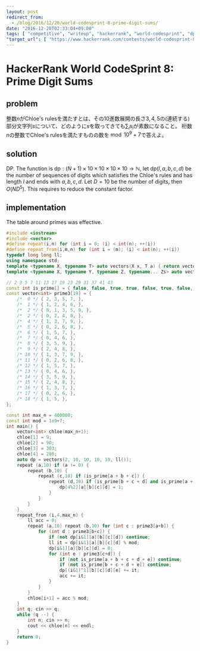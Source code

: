 ```yaml
---
layout: post
redirect_from:
  - /blog/2016/12/20/world-codesprint-8-prime-digit-sums/
date: "2016-12-20T02:33:04+09:00"
tags: [ "competitive", "writeup", "hackerrank", "world-codesprint", "dp", "optimization" ]
"target_url": [ "https://www.hackerrank.com/contests/world-codesprint-8/challenges/prime-digit-sums" ]
---
```


# HackerRank World CodeSprint 8: Prime Digit Sums

## problem

整数$n$がChloe's rulesを満たすとは、その$10$進数展開の長さ$3,4,5$の(連続する)部分文字列$s$について、どのように$s$を取ってきても$\sum_i s_i$が素数になること。
桁数$n$の整数でChloe's rulesを満たすものの数を$\bmod 10^9+7$で答えよ。

## solution

DP. The function is $\mathrm{dp}: (N+1) \times 10 \times 10 \times 10 \times 10 \to \mathbb{N}$, let $\mathrm{dp}(l, a, b, c, d)$ be the number of sequences of digits which satisfies the Chloe's rules and has length $l$ and ends with $a, b, c, d$. Let $D = 10$ be the number of digits, then $O(ND^5)$. This requires to reduce the constant factor.

## implementation

The table around primes was effective.

``` c++
#include <iostream>
#include <vector>
#define repeat(i,n) for (int i = 0; (i) < int(n); ++(i))
#define repeat_from(i,m,n) for (int i = (m); (i) < int(n); ++(i))
typedef long long ll;
using namespace std;
template <typename X, typename T> auto vectors(X x, T a) { return vector<T>(x, a); }
template <typename X, typename Y, typename Z, typename... Zs> auto vectors(X x, Y y, Z z, Zs... zs) { auto cont = vectors(y, z, zs...); return vector<decltype(cont)>(x, cont); }

// 2 3 5 7 11 13 17 19 23 29 31 37 41 43
const int is_prime[] = { false, false, true, true, false, true, false, true, false, false, false, true, false, true, false, false, false, true, false, true, false, false, false, true, false, false, false, false, false, true, false, true, false, false, false, false, false, true, false, false, false, true, false, true, false, false };
const vector<int> prime3[19] = {
    /*  0 */ { 2, 3, 5, 7, },
    /*  1 */ { 1, 2, 4, 6, },
    /*  2 */ { 0, 1, 3, 5, 9, },
    /*  2 */ { 0, 2, 4, 8, },
    /*  4 */ { 1, 3, 7, 9, },
    /*  5 */ { 0, 2, 6, 8, },
    /*  6 */ { 1, 5, 7, },
    /*  7 */ { 0, 4, 6, },
    /*  8 */ { 3, 5, 9, },
    /*  9 */ { 2, 4, 8, },
    /* 10 */ { 1, 3, 7, 9, },
    /* 11 */ { 0, 2, 6, 8, },
    /* 12 */ { 1, 5, 7, },
    /* 13 */ { 0, 4, 6, },
    /* 14 */ { 3, 5, 9, },
    /* 15 */ { 2, 4, 8, },
    /* 16 */ { 1, 3, 7, },
    /* 17 */ { 0, 2, 6, },
    /* 18 */ { 1, 5, },
};

const int max_n = 400000;
const int mod = 1e9+7;
int main() {
    vector<int> chloe(max_n+1);
    chloe[1] = 9;
    chloe[2] = 90;
    chloe[3] = 303;
    chloe[4] = 280;
    auto dp = vectors(2, 10, 10, 10, 10, ll());
    repeat (a,10) if (a != 0) {
        repeat (b,10) {
            repeat (c,10) if (is_prime[a + b + c]) {
                repeat (d,10) if (is_prime[b + c + d] and is_prime[a + b + c + d]) {
                    dp[4%2][a][b][c][d] = 1;
                }
            }
        }
    }
    repeat_from (i,4,max_n) {
        ll acc = 0;
        repeat (a,10) repeat (b,10) for (int c : prime3[a+b]) {
            for (int d : prime3[b+c]) {
                if (not dp[i&1][a][b][c][d]) continue;
                ll it = dp[i&1][a][b][c][d] % mod;
                dp[i&1][a][b][c][d] = 0;
                for (int e : prime3[c+d]) {
                    if (not is_prime[a + b + c + d + e]) continue;
                    if (not is_prime[b + c + d + e]) continue;
                    dp[(i&1)^1][b][c][d][e] += it;
                    acc += it;
                }
            }
        }
        chloe[i+1] = acc % mod;
    }
    int q; cin >> q;
    while (q --) {
        int n; cin >> n;
        cout << chloe[n] << endl;
    }
    return 0;
}
```
